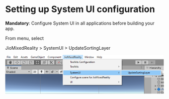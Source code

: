 # Setting up System UI configuration


&#x20;**Mandatory**: Configure System UI in all applications before building your app.

From menu, select


JioMixedReality > SystemUI > UpdateSortingLayer

![](<../.gitbook/assets/image (17).png>)
